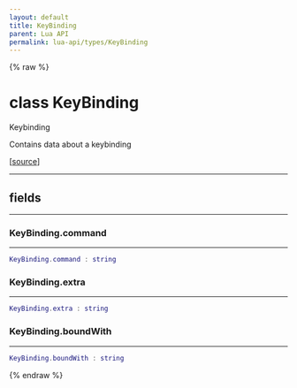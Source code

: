 ```yaml
---
layout: default
title: KeyBinding
parent: Lua API
permalink: lua-api/types/KeyBinding
---
```


{% raw %}

# class KeyBinding





Keybinding

Contains data about a keybinding

[<a href="https://github.com/beyond-all-reason/RecoilEngine/blob/b4d0041e4c68c34dace9abf492f9193d28ef5d7e/rts/Lua/LuaUnsyncedRead.cpp#L3996-L4005" target="_blank">source</a>]







---



## fields
---

### KeyBinding.command
---
```lua
KeyBinding.command : string
```










### KeyBinding.extra
---
```lua
KeyBinding.extra : string
```










### KeyBinding.boundWith
---
```lua
KeyBinding.boundWith : string
```












{% endraw %}